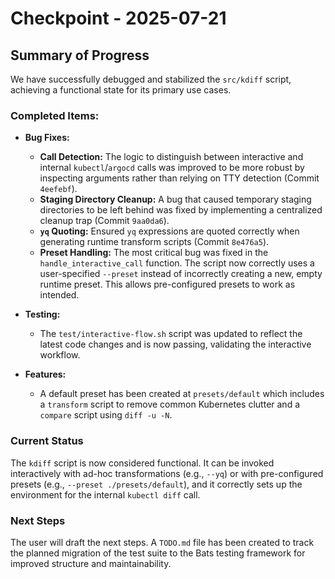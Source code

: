 # Checkpoint - 2025-07-21

## Summary of Progress

We have successfully debugged and stabilized the `src/kdiff` script, achieving a functional state for its primary use cases.

### Completed Items:
- **Bug Fixes:**
    - **Call Detection:** The logic to distinguish between interactive and internal `kubectl`/`argocd` calls was improved to be more robust by inspecting arguments rather than relying on TTY detection (Commit `4eefebf`).
    - **Staging Directory Cleanup:** A bug that caused temporary staging directories to be left behind was fixed by implementing a centralized cleanup trap (Commit `9aa0da6`).
    - **`yq` Quoting:** Ensured `yq` expressions are quoted correctly when generating runtime transform scripts (Commit `8e476a5`).
    - **Preset Handling:** The most critical bug was fixed in the `handle_interactive_call` function. The script now correctly uses a user-specified `--preset` instead of incorrectly creating a new, empty runtime preset. This allows pre-configured presets to work as intended.

- **Testing:**
    - The `test/interactive-flow.sh` script was updated to reflect the latest code changes and is now passing, validating the interactive workflow.

- **Features:**
    - A default preset has been created at `presets/default` which includes a `transform` script to remove common Kubernetes clutter and a `compare` script using `diff -u -N`.

### Current Status
The `kdiff` script is now considered functional. It can be invoked interactively with ad-hoc transformations (e.g., `--yq`) or with pre-configured presets (e.g., `--preset ./presets/default`), and it correctly sets up the environment for the internal `kubectl diff` call.

### Next Steps
The user will draft the next steps. A `TODO.md` file has been created to track the planned migration of the test suite to the Bats testing framework for improved structure and maintainability.